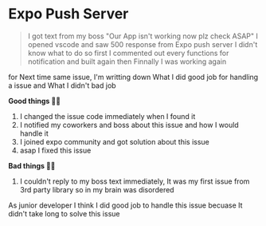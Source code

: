 # Expo Push Server

> I got text from my boss "Our App isn't working now plz check ASAP" I opened vscode and saw 500 response from Expo push server I didn't know what to do so first I commented out every functions for notification and built again then Finnally I was working again

for Next time same issue, I'm writting down What I did good job for handling a issue and What I didn't bad job

**Good things 👍🏻**

1. I changed the issue code immediately when I found it
2. I notified my coworkers and boss about this issue and how I would handle it
3. I joined expo community and got solution about this issue
4. asap I fixed this issue


**Bad things 👎🏻**

1. I couldn't reply to my boss text immediately, It was my first issue from 3rd party library so in my brain was disordered


As junior developer I think I did good job to handle this issue becuase It didn't take long to solve this issue